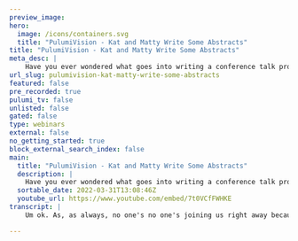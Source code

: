 ```yaml
---
preview_image:
hero:
  image: /icons/containers.svg
  title: "PulumiVision - Kat and Matty Write Some Abstracts"
title: "PulumiVision - Kat and Matty Write Some Abstracts"
meta_desc: |
    Have you ever wondered what goes into writing a conference talk proposal? Do you have ideas but don't know how to write them up? Do you want to jus...
url_slug: pulumivision-kat-matty-write-some-abstracts
featured: false
pre_recorded: true
pulumi_tv: false
unlisted: false
gated: false
type: webinars
external: false
no_getting_started: true
block_external_search_index: false
main:
  title: "PulumiVision - Kat and Matty Write Some Abstracts"
  description: |
    Have you ever wondered what goes into writing a conference talk proposal? Do you have ideas but don't know how to write them up? Do you want to just watch Kat Cosgrove and Matty Stratton write up a few conference proposals while you offer up "helpful ideas"?   If so, tune in to this special edition of PulumiVision, where two of Pulumi's Developer Advocates will work through some of their conference talk ideas, in Real Time before your very eyes!
  sortable_date: 2022-03-31T13:08:46Z
  youtube_url: https://www.youtube.com/embed/7t0VCfFWHKE
transcript: |
    Um ok. As, as always, no one's no one's joining us right away because that's how it happened. But for the replay, if anybody's watching this later, um, well, we might as well kind of get into it. So we were talking about. So what I was telling you, ok, just let's catch back up again. So, like I came up with three ideas that are really their, their titles slash concepts. And I've got like a couple notes on what they mean. So what I did so far is I've got like here and I'm gonna just share my um the whole, not the whole screen but my whole chrome because then I can flip between the tabs. Um And this is ridiculously small. Your mom's ridiculous. She is ridiculous. Um OK, so, so kind of here's, here's like the, the high level theoretical concept of each one and then I think like kind of step back and see if there's a, a way to sort of like refocus it and then where it comes in. So one is this idea around infrastructure code isn't just a tool, right? So like it says, what are there, there's concepts around this, that it's not just because everybody jumps right to like, how do I write some HCL, how do I write some Pulumi? And it's like we reason about things in a different way and there's concepts and I think this actually goes a little bit to like, really treating infrastructure as code versus like using a get flow type thing to just check your, your stuff in. Um This is maybe the least really, Well, not any of them are really that thought out. So this one was like Laura. Laura, I think is doing something similar, but I've been wanting to do this. So this is like this. Oh That's good. I like that. There's a program for but I think it might turn into programming 101 for s Yeah. No, I think that's, that's good. Programming 101 for ops is good because I like this just came up on my like uh aws thing earlier today. Um That a bunch of people just joining all of this. What the fuck? Why? No, it's good. Well, no, no, no, no, no, we want this. This is good. This is, helps us with our job. So um those of you who are all joining now. So yeah, so we're, we're, we're working on um a couple, just talk abstracts that, that I'm putting together. Cat has a few that she's already written recently. So she doesn't want to write anything new. So she's gonna help me write, write some, but recently, I mean, like the last week. So yeah, like they're fresh, I haven't submitted them anywhere. Uh Call me. Um But, but it would be dope like, as we go through because I think we'll kind of work on a few of these and get like kind of your approach because everybody has different ways. And also if you're in the chat and you are um someone who does this kind of stuff, like speak up and tell us like how you like to do it. Uh And then they'll OK. Anyway, the last one was um organizing your info code, right? And so it's kind of a little bit and the the business people to write their simple pieces because abstraction, see, I wrote that because I was talking to somebody and I don't remember what, I don't know what envy means here, but that's even even that's it. 00 no, I know exactly what this is about now. OK. So I'll explain that. OK. So again, it could be organizing at an organizational level like a people like uh like who does what? So like some of those organizational patterns, but also even a little bit like it could get into some details about like, but that might get a little like uh product specific because and language specific. But it could be interesting. But one of the things around this where this comes up and now I know what I'm talking about with this is, well, this is an opportunity to have a talk in different flavors, right? So uh flavor is that uh support. OK. Uh If you think that this is going to become a like a language or product specific thing, this is an opportunity to like have a talk that you're able to like highly tailor for a specific conference or a specific audience. Like, of course, you'll have to kind of rewrite the abstract every time. But I sort of do that anyway. Yeah. Well, well, it'll be a, not that different. I mean, it's just, yeah, I mean, so, so the thing is if it's gonna be at that level, it's gonna end up being Pulumi specific because, because it almost has to be, you can't, you can't write a very abstract, abstract, abstract about how you're gonna organize the fi because again, if it's terraform or it's CD K or it's Pulumi or it's chef, like the whole idea of how you rebuild, like your layout of files is fundamentally different is nothing like, even if it's ploy, it's fundamentally different if it's javascript or Python or whatever. So, um the, but so one of the things though and this, this was, this goes back to, I remember, I, now I know exactly why I wrote this in here and I think it fits into this talk because one of the patterns that, uh and I was, I was talking to a friend of mine who, who works in, in, in enterprise and was talking about like, you know, all these folks, like, kind of, I always hate to say in the business, right? Because like everybody's the business, you know, but whatever in, in the line of business, if you will, you know, the um you know, they're doing like no code or low code stuff and all these kinds of things. And so actually you kind of want to be able to even potentially extend some very uh I don't wanna say simple but easily used Infra code. And this again is where those abstractions come in where it's like, like here, here's a pattern that I used to see. People do a lot in the old config management days of chef and puppet and stuff like that. And I guarantee it's still happening is you'd be in this large organization and they would say like, OK, we have this automation team and these six people write all the chef for all of Walgreens not picking on Walgreens. Walgreens actually didn't do this but whatever for this entire enterprise, I fuck them, right? Yeah, I don't wanna pick on Walgreens it. Uh So like the thing is with that is what you have is that super sucks because you're like, these people have to have domain knowledge of all the applications and all the services and all the things. Versus if you said, instead of having to teach six, having six people have to know a lot of stuff. What if you taught a lot of people a little stuff, right? If everybody learned just a little chef, they could, you know, and again, you because you can provide those abstractions, right? You can be like, and my example that I um here you go. And Smith managed beer. 30 time beer. Fucking 30 bud. Um uh This is developer advocates after dark. So yeah, there you go. Yes. Uh But like the example I would always give and I think I'm getting a little more up to date and I think it has to be a KTIS example, but I'm still gonna go back and use Tomcat because I'm talking about like, is because you're old because I'm old. Um If I need an instance of tomcat up, like there's 100 and 50 different dials, you can turn on tomcat. I only care about three of them. But my middleware admin wants to set the good practices for that. So like, I could have like, I could literally write like three lines of Infra code that gives me the thing that I need and then behind the scene. So it's like the, it's like Aws X but like for everybody. So that's sort of what I'm thinking on that one. I'm gonna come and maybe back this one off. I feel like this is the one to start with. That's the, that's the hot one for me. I mean, I'm gonna, I wanna write all these. Yeah. But I think that's the one that you're going to get the most, um, attention for. I think that that one is going to be hotter than the other two. I mean, at least at, at most conferences I know you, you shop around with, like, enterprise e, and, like, more executive level people than I do. Those people. Like you better than me, you better. But they don't invite me to speak at their conferences. And I mean, they, I'm just a fun decoration for them. They just think they think I'm amusing. You know, you are amusing. Oh, I'm, I'm fucking amusing as shit. I'm, I'm so goddamn amusing. And, you know, if you wanna pay me money just because you think I'm amusing to talk at your conference, like, I'll take that money. Like, who's really, who's really winning and losing here? But so I'm just sort of right because I've, I've been thinking about this for a long time, like, because I, you know, I spent a long time teaching people how to use chef, which meant they had to use ruby. And so people tend to think that we don't know how to write programs and we don't know, we don't know programming, we don't know development. But number one, so there's a couple of pieces as one is. Yes, you do. We just call it different things. This is not, by the way, if you're wondering how you write an abstract? You don't, um, you don't just like straight. This is, this is not me writing the abstract yet. This is me getting my words out. Um, and also I'm gonna make this, um, hello, former Pulumi person by that. Do you mean like former Pulumi user or former Pulumi employee c tangent? I'm trying to think if that's like a slack name I've seen. Is it, is there a way that I? Oh, hi. Oh, hi. Hello? Oh, yeah. Yeah. Yeah. Yeah. What up there we go. Hey, how you doing this? Not let you go any bigger than 200%? Ok. Well, whatever. I don't know. Ok. So for example, uh jeez, I used to say this all the time. So what was it? But we don't call it debugging, we call it troubleshooting. We don't call it coding, we call it scripting, right? We don't call it version or a deployment or, I don't know. Um This was, this is, I used to say you don't call it a code, you know that you got a vibe here, I think. Oh, thank you. I'm glad you love all the cool stuff we're doing. Where are you at now? Or? Like, I actually, I hope that you're not anywhere and you're like, willingly taking a shit load of time off, like slash a sabbatical because it's been a couple of years. So let's see here if we do um is change control a real like business word. Yes, it is. You. This is, this is how I I know you haven't had to live through some terrible, terrible things in the enterprise. No, because this is an I service like a change control review board. So let me, let me tell you about some things that were in my life. Do I? Is this like a like sit on my knee and let me tell you. No, no, no. This is like uh a um cool build systems. Um Awesome. The So for example, let's say in the organization I was in, I wanted to do anything. I was going to reboot a server was gonna patch, a server was going to touch production in any shape or form. What you have to do is you would put in a change control ticket. And then once a week, this group called the Change Control Review board would meet and look at all the change requests that went in and tell you if they were approved or not, if you could go do those things that the if you did all your paperwork, did all your stuff. And there's lots of fun stories about it. Like um I remember I had one when I was at an insurance company where I was retiring a server. So fundamentally what the change control was, I was going to shut down this mobile network server and it got kicked back at me because I did not write in the rollback plan. I was like the rollback plan is I turn it back on, dude. That's Matt. I'm tired, just like hearing about that. I'm tired and look, look poor. Spooky is having a sneezing fit in the background. My poor cat over that. It's mm No, thank you. Um OK. So I'm gonna try to find, I think you have a vibe here though. In this, in this. Yeah. Yeah. Yeah, you do. OK. Windows key. It's a control on my computer. Yeah, it sits control on mine. Oh Yeah. Yeah, I, I was Yeah. Command command plus. Yeah. There we go. Um Yes. Yeah. Yeah, you definitely have a vibe going here with this. So, so, but that's kind of in the but, but I think that that can even be in the abstract like this, this point, this can go in the abstract. I, so when I write a talk personally, um I like repeating whatever I use for the abstract within my talk every time because I like whatever points I plan to make like in totality I, I have in the abstract. So those points uh come up usually within the first like couple of slides. Um For me that's just, that's just the way I write a talk. But you know, I our talks don't usually sound very similar actually. No. And again that it's like, oh man, I'm just driving me nuts because there was like this good um oh what is, that's somebody else's topic. Um, I wish I could remember, like, there's this blog article that was about writing abstracts and it was just sort of about, like, just how to construct them, right? Like, just order of sentence kind of thing. Um, and I usually just sort of, as you would see, you know, just sort of vibe and just start writing words, but I thought it would be interesting to go through that exercise. That's, yeah, it's also, I, I often find it easier to, at least when I'm not really sure where I'm going with an idea for a talk. I find it considerably easier to bounce it off of other people. Hence, they, you know, like writing a talk at the hotel bar at a conference, right? Like to be clear for people who are watching, who, like, don't speak in public for a living. I don't mean, like writing the talk, I'm about to give at that conference at the bar. I mean, like writing a talk that I might give like four months from then, uh, at the bar. Uh, because developer advocates are um, largely social people with either undiagnosed or untreated A DH D. And so we, um, we feed off of each other's energy very well. Ah, ok. Good. I found what I was looking for. Um, ok. So actually I'm going to, um, I think this is gonna work. So this is just because this might be of interest to people who are watching. So I'm gonna step through this, this was um based on. So when I was at Pager duty, we used to do internal speaker training and it was actually led by the DAS and stuff. And so I gave the module that was about um writing CFP S. So this is based on, but then this was, this was something else it was based on. But just a couple, I'm gonna skim through a couple of these things, blah, blah, blah. These are a few things to know. Um OK. This is, this is what I was looking for, right? It's sort of the layout of the abstract, right? Pain Solution. Then you're supporting statements, personal humor optional. Um So that's what I was, this is what I wanted to see. So, so if we sort of were gonna say if we want to try it in this way, OK. The pain is I want to, you want to use infrastructure as code tools like Pulumi or CD K or whatever, but you're an ops person, you don't know how to write code like those fancy pants developers with fancy uh they mechanical keyboards and uh studios. This is this is also the stream of consciousness thing that is happening here, right? OK. So the pain is so then, but then if we said so that's the pain, then the solution solution, you actually number one, number one, you already do know quite a bit about how to do this. We just think about us up, folks just use different words. Example, example. However, there are also some, however, there is no need to be the biggest and I'm gonna start using phrases. I won't go in the abstract but I just don't know what to put them in. So rockstar Rust Asian, oh that's uh on the block just to get some stuff done. This talk. I'll explore some of the basic principles of software engineering, which we are just gonna call programming because we are not the aforementioned Fancy pants developers. Perhaps we work for a living. We're not really gonna put these words in there. Um Let's see. Uh OK. 00 Amy Hoy's dream fixed form. Yeah. Interesting. Um So, so if we kind of went through there, oops and then now we have our, so like the idea is like your supporting piece, I guess the supporting piece is already in there and then, all right. So uh all right. So I, I would save this uh like kind of fragmented bit you have at the top because I think that's content for the actual. Yeah, just like, don't delete it because I was deleting like the, the, the words that didn't mean anything. Um Bye. OK. So if we kind of, so, first of all, I don't think we're all right. So if we say hello, OK. Well, maybe if we OK, there is no need. Hey, Matt Hey, Kat, I like how you say we are OPS, we work for a living at the bottom there. But you don't work in OPS anymore. No, I know. And I'm also not gonna actually put that in there because it is. It's just was, yeah, this was just me getting kind of a thought out there. But it's, um, I mean, I could also, I mean, that's a joke that you can make like, with your mouth words while you're getting. No, no, I was, I, I was just sort of, I, I felt like I needed to put a tag in here but it's gonna change to something else. Like that's not the joke for the abstract. But so if we kind of were sitting here and saying, OK, we want to use. Yeah. So, ah your, I actually kind of think not the, not the or whatever. I, I personally do like the Fancy Pants developers with their mechanical keyboards and their visual studios. Yeah. I mean, it makes you sound like you're making like a boomer joke, but in a good way, you know. Right. Well, that's exactly. Yeah. If that's the energy you're going for, you're, you're nailing it. So I would keep it personally. Right. Um So I, I might even make it like more ridiculous and instead of saying mechanical, say like mechanical or something like, 00 Yeah. Yeah. Yeah. Yeah. Like, like mechanical. Yeah, because that parallel the visual studios. Yeah. Yeah, you gotta have it up, gotta have it up the first bit. The good news is you already know quite a bit about how to do this um uh works. You mean words? Sorry, I gotta brush my lash extensions. I just got them filled today and they're like kind of wonky. I have to keep them, keep them in check because they're fucking long as shit. Matt. Have you ever considered lash extensions? Bye bye. Yeah. Uh Should I? Well, I mean, you've complained more than once about like not looking as good as me on stream. Well, that's a given I'm telling you it's mostly the lash extensions. Yeah, I think you should try it. Perhaps they should. Ok? So there's no need to be the biggest rock star Rust station. I don't know if I would say Rust Station because um I, I wanna redo the this, there's no need to be whatever, right? I see why you're saying rockstar rest station, you, you want to bring in a programming language and Rockstar Rust station gives you that like alliteration and it's, well, I want to take Rockstar away a little bit because I don't, what, what I'm trying to get at is you don't have to be like a very, I don't wanna say good, good is not the word I'm looking for, but like we're trying to say like it's just good enough, right? Like minimal viable programmer. Actually, there's no need to be to get stuff done. You just, we just need to be the MVP minimum viable programmer. Oh, that's good. That's, that's fucking good, Mattie. Actually, this almost works. The only reason that this is that I feel like this is a little too inside and people won't know what I'm talking about. I, I think that's too inside, but I think you should name this name, the minimum viable program. Yeah. There's no need to be an expert software engineer like that. I think that's, that, that's a really good point. Yeah, I think the MVP Minimum. The title of the talk. Minimum. Viable programmer. Yeah, that's the title of the talk now. Yeah, I'm, I'm wondering about uh sub because I don't know if the title is getting. Yeah, just use, use programming for OPS as the, like the subtitle but like minimum viable programmers too. You just need to be the, wait, I don't understand. Don't need to be the MVP. Be the MVP. I don't, I don't get the chat. Wait, I'm sorry, not cat. What were you saying? So, minimum, like, do I do minimal Bible programmer? Programming 101 for OPS or? Yeah, I think so because like Bible programmer is just like, it's too good to only use it in the abstract like that, that it's, it's too fucking catchy. Most oh most valuable versus well, but I, I agree with you. But what we're trying to get to is you don't have to be for, for the, the audience of this. It's not about being the most valuable. It's, it's getting the minimum that you need to be able to, to write your info code because the thing is people think they have to be the most valuable or are you saying Angel? Are you saying you don't have to be the most valuable program or you just have to be the minimum valuable maddie get a drink. Yes. He's saying you don't need to be the most valuable you just need, I got it. Yeah. Um, but I think that's actually that goes into um, the talk content don't need because I think I almost feel like that's the thing we don't want to give away in the abstract. Like it's a, that's a really good line, you know, the most valuable programmer, just the minimum programmer. Although that could still come into the abstract. I'm gonna, I'm gonna um, I, I think I see, I see. Oh no, I see it how it is. There's no need to be the, no, no Angel. You're right. That's exactly how this goes. There's no need to be the most valuable programmer just to be the programmer. Which Angel is that. This is an Angel Pizzaro. I'm really bad at like remembering people's last names and also faces. It's not Angel from Circle. OK. OK. That's Angel Rivera. OK. Thank you. How many viewers do we have? 09. Hello. Nine people watching What are you doing? Oh, that's what's up. Just vibing. This talk will explore some of the basic principles of software engineering. We're just gonna call programming because we are not the aforementioned Fancy plans developers. Eating a cookie. What kind of cookie decompressing? You're decompressing by watching us. Jesus. Seriously, I'm rewatching The Witcher for like the ninth time because you know what? I ran out of King of the Hill for like the ninth time. So let's see. Ok. Um chocolate chip is is solid. Hey, yeah, chocolate chip. I finally sent cat chocolate chip cookies. I owed her for like a year. Oh my God. Yeah, they were really good too but yeah, you owed me those cookies for like a fucking eternity and it was for like what, what was I, what did I do to I chilled for party games at the end of it? Like yeah, yeah. No, I know this homemade cookies and and then like eight months later I did I was giving a keynote and you offered me a cookie if I shilled for Devops party games at the end of my keynote. So just a heads up everybody. I am available for purchase. Um I am available for purchase in the form of cookies. Um I like chocolate chip. I like anything with lemon. I like uh white chocolate macadamia nuts, Snicker doodles. My favorite. I'm also available for purchase in the form of brown liquor. Um I like my whiskey aggressively smoky. Like I need it to taste like smoked dirt. Do not like Irish whiskey. And if you send me Maker's Mark, uh I will pour it down the sink and send you a video. I love oatmeal raisin cookies. One of my favorite cookies. Oatmeal raisin cookies are incredible. Especially if they're iced. My only issue with them is the is the bamboozle, right? Like I look at it and I think I'm gonna get a chocolate chip and then like I get like whiplash from actually biting into an oatmeal raisin but an oatmeal raisin cookie with icing on top. Fuck. Let me tell you this was, this is my thing because I have the opposite bamboozle when you go to pot belly and they have oatmeal chocolate chip and I feel bamboozled because I'm wanting the raisin. So I feel bamboo that can happen. OK? So we kind of got this and then I guess I outline I can write the island. I got, I'm gonna marinade on this end. But I think this is the, I think this is in good shape and you can move on to like poking in an abstract for another one while you let this marinate in the back of your brain. OK? So you got on that shit again, I am I'm getting to you. I got you. OK? So this is sort of talking about how you know infrastructures code is not just a tool. So we all. Um I'm just gonna do this. So I remember that's the idea. So we all, everyone loves infrastructure code. It's fun. It's a lot more fun to write form, per form. What do they call, per form plans or polluting programs? Yeah, I think they're plans instead of clicking around in a console. Right. Trevor. Nothing stresses me out. Like the fucking Aws console. Like, genuinely, the whole reason I use GCP over aws is because the GCP console doesn't make me like spiral into depression every time I look at it, part of infrastructure isn't even the most important part and we treat well, it's something to just it up stack overflow. Some example, repos to copy and some existing ideas without it without ideas. Uh Or I'm sorry, did you say something about I BS? No, but you could um hot girls have I BS. They do. This is what I'm told. Um What I was gonna, it's, it's well, something to just uh if you don't, if we don't consider larger concepts, we'll quickly find ourselves itchy Butt syndrome, things faster, but not necessarily. And let's talk, you will I know illustrates the core concepts around first including proper putting um this thing, not even testing. It's like, it's like because that's just sort of, but it's like uh including um because it's not just about the pipe like this, it seems like we always want to go back to about using a pipeline and that's just one of the things. Um Yeah, to testing. Um, I feel like there needs to be some more in this. What are some of the, I wanna look and see what my other notes said. Yeah. Oh, no, I just said, what are the concepts? Um, I want to sort of say it's like a story. Oh. Mm. Like what keeps making noise on my computer? I'm gonna think more about this one for a second. I wanna go back to this. OK. All right. So when we're thinking about like this organizing thing, right? So organization is one of the hardest problems in computer science, no matter what people tell you about the uh oh, you may have heard that uh I just um coding is naming conventions, naming things, but really it's off by one ears. Well and off. I understand. Can, oh, you broke prod today? Fuck. Yeah. Congratulations. Hell, yeah, I'm so proud of you. That's good. The first time. Is it the first time you've broken pride or no? Uh Unfortunately, no. Good, good shit. Uh Well, I hope, I hope everything recovered and uh, congratulations. Good job. Hug ups. Indeed. Hm. Yes. Do relax. Definitely take a bath. You know, draw yourself a hot bath, put some salts in there. Do a sheet mask. Hm. No, you have an opportunity for a joke in the first paragraph. That's like, yeah, I'm trying to, the, the second paragraph is a potential other first paragraph. It's an all paragraph. I haven't decided how I feel about that first paragraph yet and two giant mess our DRS files disorganized. Uh, mind you of, yeah. What, what's something super disorganized or remind you of if you're, um, my living room? Well, of cats living room. Well, no, but like of like, like I was like of your bedroom floor or something of just of spaghetti, spaghetti, spaghetti code. Well, I get that remind you of that time you spilled a whole pot of spaghetti on your and just like that and you won't be able to easily. Yeah. Um it's more and more I want spaghetti. I think I'm gonna order, I'm gonna doordash spaghetti for dinner. Shit. I want pasta real bad. Now there you go. I got some work to do after this too. So uh oh fuck. So chat uh security is weak, eyes heavy. There's comments pr already code spaghetti. Yeah. Yeah. Don't forget to tip your driver. I always excessively tip my doordash drivers. I, I used to work in the service industry and I used to be a strip club bartender and the result of that is that now I compulsively overt tip. So there are worse uh worse things to compulsively do. Yeah, it's not, not bad. So that just means my, my bar tab is expensive but um that's OK. Cool. Mhm I noticed that you consistently do like a an in this talk situation. So one of the things is I just, well, I always sort of like to have like, kind of actionable takeaways, which I did too. I mean, so you're, you're a conference organizer? You review CFP S more than I do, right? Like I review them for coupon and for like a couple of other events. But your DEV ops days you, you presumably do this more than I do. Right. Sure. So, like longer at least is that in your experience like a super common like paradigm in CFP S that in this talk, which, which kind of feels like an inconclusion situation to me, like from your like high school research papers. Yeah, I mean, here's the thing is to me it doesn't bother me that it exists, it doesn't bother me. I just don't see it that often but I see it from you consistently. Yeah, it's, it's one of those things where um yeah, so, so I mean, it could also, it doesn't have to always be the words in this talk. That's just sort of also some of this is my like boiler plate, how I start and then kind of move it around and, and sort of say I will do this or whatever. But, but I do like the thing is the reason why it's why, why it sounds like, oh it's an inconclusion. But this is the point that's saying this is what's gonna be in the talk, like specific things that this will be so and the reason why I say it that way is because it actually does very much actively give an indicator that this is the, the first ones were about where the problem set. This is like the actionable or this is the takeaways, right? Or this is what the talk is gonna do because the thing before was explaining what the talk is um addressing. And for me as a reviewer, I, I don't want to see an abstract that just sort of talks about the idea. I actually want to know how you're huge fucking pet peeve of mine is when you just like you're, when your abstract is super vague. My, my dude, my dude, I need you to give me something. Not only do I need you to give me something, I need you to give the audience something because if this is a multi track event, why the fuck are they gonna see your talk over somebody else's? You have to give somebody give away something like you are not ruining the value of your talk by giving away like one or two points you're gonna make in the talk, in your abstract. You, you're, you're not, you're not ruining anything. You're not devaluing your talk. I'm actually like way less likely to accept your talk if your abstract is super vague and doesn't include any of the points you're gonna make and how, because I'm not in your brain. So I need that to determine whether or not this is a good talk as a reviewer. So please uh give away something for Christ's sake. This is another one too like after watching this talk or not be able have a Yeah, I use that if it's like if it's a technical talk, I lean pretty heavily on like a you expect to come out of this talk with an understanding of XYZ in the context of fucking N to like illustrate how collaborative approaches cross developments of enabling all levels of the organization to take advantage. Mhm Practice. Yeah, bullet bullet pointed lists actually work really well for that. I mean, because when you're sort of hitting like those, those, those pieces and i it's kind of the thing that I will say is that the um oh I, I believe actually if you take a look, I think I even say this in here that oh maybe I don't have it in in this one anymore. Um I used to used to mention it that like bullet, bullet points versus pros are there. It is, yeah, bullets, bullets versus pros is the tabs versus spaces of the abstract. And you have no idea who's because I will tell you there are reviewers that want to read it as pros and they will not like it if it's a bullet point and just as many will want bullet points as that. So the thing that's most important is right, the way that is natural to you that you feel you can communicate the best. Um, so that's, yeah, because I've, I've, I've, I've gone through enough with that where I've seen people who are like, oh my God, don't just list a bunch of bullet points. I want you to write it as a story so I can understand it. And then, yeah, so I'm like, I'm sure that I, I, this isn't a surprise to you, Maddie, but I don't know who these people are in the chat. So I don't, I don't know if they seen me talk or if they like know me personally at all, but I, I have difficulties shutting the fuck up. Uh So um my slides are typically like one word or one sentence and an image and I am going to ramble because you can do, you can do one of two things you can read the slides or you can listen to me talk. Yes, like those are your voices and I want you to listen to me talk because my talks aren't like I, I might be submitting the same abstract, but the tech talk is gonna be a little bit different every time I give it right at most, I'll give you a slide like if there's some shit I really need you to remember or I really want to drive home. My slide might have like three bullet points on it but I do not, I do not write prose on slides Oh Right. I know you what this was talking about in an abstract, not in your talk. Oh No, no pros on a slide is a different story or whatever, but it's, but sometimes you will definitely find reviewers that are like, don't write prose. I want a bullet pointed list and just as many will say, I don't want just a bunch of books. So I'm saying, right. The way you're abstract, write the way that you can communicate clearly. Yeah. Whatever, whatever your talk is different. Yeah. Yeah. Hi, Nova. Uh and somebody here from Fancy Friday. Um Yeah, I, I go, I go back and forth on it. Like I have seen submissions that was all bulleted lists that were fucking great and submissions that were terrible. So it really does come down to both like uh is this a good talk idea? And is this the way that like the speaker best communicates? I, I personally prefer a mix. Like I want like an intro and like an ideal abstract for me is an intro and altro paragraph and then like fucking three bullet points. That's why I was saying it's not like one of those things like you must do, it's like do it the way that helps you particular thing you're saying. It's very Yeah. Yeah. Um Let's see. Um Well, it's OK to only follow cat, there's more people follow and not Maddie. So it's all right. You should, you should be using acetone, not peeling your nail polish off. It's gonna make your nails flake be nice to your fingernails. They take forever to grow back. OK. So, all right. So, and I'm sorry, I don't recognize like twitch handles. So I'm not unless your twitch handle is unless your twitch handle is the same as your Twitter handle. And your Twitch like profile picture is the same as your Twitter profile picture. I haven't been to Fancy Friday in a while. I should go. Maybe I'll do that. No, not this Friday. I have dinner plans. Uh, maybe I'll just show up late and already like, kind of drunk actually. No, I think this actually does. Um, although this seems repetitive, uh, it's actually just almost works like that. But where's the joke? You wanted me to make a joke in here? Oh, ok. So the, the joke here is, is one, joke. You, you, the, you make the off by one error joke implied. So every, most people are gonna know that the joke is like the hardest. Yeah, there's, there's one problem there, there's two problems and computer science, whatever, blah, blah, blah. So the off by one error portion is implied. So you find a second real. Yeah. Oh, sorry. I don't want to interrupt it in the chat. These are hopefully for a legit, upcoming talk. These are just abstracts I'm writing to propose. Yeah, we're, we're, this is just like these are ideas for talks that we might see if any people might wanna see me give. So the the implied joke here is you, you say you may have heard that the hardest problem in coding is naming things but really it's organization and other problem. Oh And so imply, yeah, like that. Yeah. OK. Yeah. Imply the off by one error. Yeah. Two bits walk into a bar and say let's OK. Are we actually ending this at the top of the hour? Matt? Yeah, I think so because I need to go do other work that I have to get done tonight still. Yeah, I just have to order. It wouldn't work well on a two minutes walk into a, that's, that's cute. Yeah. Ok. All right. Ok. So I feel like I still feel like this is, this is the best one so far is a minimum liable programmer. Yeah, that, that one slaps, that's a banger. This I need to think about a lot more. Unfortunately, I need to think about it tonight because I have to get some of these done by tomorrow. But that's ok. Um, so, all right. So if we, ok, so sort of thinking this through, I mean, these are fairly reasonable. Um, and, and, and I think they're the point of like I can, I think I'll, I'll write like a little, uh, like kind of high level outline of the points I would hit you ready for me to sort of set to like kind of review with the rest of our team because that's the other thing too. Like, I'm a big fan of taking my first pass at these and like, obviously I myself of that, of that habit, I'll send you, let me send you the, um, like drive folder for mine so you can see what, um, what mine ended up looking like. Uh Sorry, Chad, I'm not gonna share this one everywhere. Um Do, do, do I put it in my screen and share it though, right? Like, because people won't be able to, won't be able to access it anyway because it's inside of our company, right? Yeah. Let me slack it to you. Oh OK. Um So I've locked the drive to you. There are two talks in there and you can see what the um the outlines look like too. Um Oh my God, I haven't looked at this since like a week after I wrote it because I usually like write it and then I let it marinate for a few days. Then I go back and look at it. Uh I have a line on here. Nobody shuts the fuck up about web scale. Yeah. True. That sounds like something I wrote when I was mad about people using the word web scale. So, so to, to the, the point um what, what I, I feel like I'm gonna finish up tonight is tweak this a little bit throw kind of the first pass at the outline, which I have a feeling for most of these and then they're kind of ready for me to send to the rest of my, the rest of the team and cat included all those. She's already to kind of, you know, give their two sets because a lot of this is you kind of, for me, it's definitely, like I said, first of all, it's me marinating on it, but also, um when you have someone that you are um you know, kind of know, knows how you, you know, think in a different way and be like, OK, here's a different way. And also even sometimes because there's stuff you want to watch out for in this, like we can occasionally use other language, we can just, you know, just don't always catch it, you know, a lot of times uh this again having a, you know, a, a team of people with different background, even even to the perspective of like, you know, I was talking shit about software engineers and the one and you know, someone who's a former is a more, more from that background might look at that and say like, actually I would see this and it would make me really mad and I'd be like, I don't care if it makes you mad, I'm gonna do anything because we're very collaborative that way. We are, we are very collaborative, we are a collaborative team. Also, we're all hot and cool also. True. So um what just keeps making this noise? I keep hearing my dude. It's my discord. Oh that's you. OK. Got it because I was like, I was trying to place I was like, what do I have? That's making, making noise there. Well, this has been fun. Oh my dude, this is, it's been, been, been on there for a bit. We got it done. We did. Well, I mean, mostly done. I got, I got done what I wanted to get done in this hour. Um, and I'm gonna for a little bit and go do a different project. I have, I've got a couple of podcast episodes to edit, so I'm gonna work on that for a little bit and I'll probably come back to these a little and, you know, it's a good thing. I got half a case of Diet Coke because it's gonna be a, a night of, uh, of doing some, doing some, some work. But it's ok. It's fine. Yeah, we gotta slang some work. I gotta slang some, um, I gonna slang some mark down. Yeah, I need to do that too. I need to update one of, uh, one of our pages. Just needs another example that I said I would get done by the end of the end of the month. Hey, raise your hand, raise your hand if you're doing well in the chat. If, uh, if it's the end of the month and you're doing all your, your last uh and a quarter deliverables. I think Nova is making fun of me for sounding like a tech bro. And frankly, that's fair. That's, I mean, it's, it tracks. Oh I don't have a Patta Gui vest unfortunately. So, so for any, I just got an Uber eats gift card for $100. What the fuck from him? From the, the, the, that beyond event that I was an MC for today? Damn. So that was nice. All right. Although it was funny, although I just ordered doordash like right before this, I'm like, well, shit, I would have got, I got a $200 Amazon gift card from uh the CNCF for program committee duties and I used it towards a new bed frame on Amazon dot com. I thought about buying the, the but uh coordinating the people that know how to untuck things and making sure monitors works. Yeah, I, I Nova Yeah, I know. I know. I know. Yeah, it's, it's a lot of work. It's a lot of work and here's a $200 Amazon gift card, you know, $200 more than then zero. We do it for the community. If it wasn't literally a dollar thing, I could have made the joke about, you know that in a buck and a half will get you right on the tea, but it doesn't work. And I'm also pretty sure the tea costs a lot more than a dollar and a half now. But, you know, or say that in a buck and a half will get you right on the l but that's more than that too. So, yeah, like I've ever lived in Boston, you know, I, I have been to Boston one time so I can't comment. Um, I will say that Marta, uh, is like 2 50. Uh, I think, uh, bus trip in Seattle is like, is like 2 25 2 25 ish. Now, I, I don't know, my bus pass is on auto load. So, uh I think it's 2 25 but uh the last time I was in Atlanta, Marta was like 2 50. What? So it's two, it's 2 42 40 is a ride on the t so, so that in $2.40 that's not as good as a buck and a half and a half. I used to when I was in, when I was in high school. I worked at this paint store and there was this one contractor who bought from us a lot and his thing any time he was saving money or whatever, it was always uh calculated in games of pinball. You'd be like, yeah, don't, don't you? No, no. Give me that dollar back. That's four games of pinball, you know. So, ok. Well, an all day pass for 3 50 I mean, if you're gonna, you know, seems reasonable to me. Well, and I think on, on that, I think we're, we're, yeah, I think we're good. We gotta go. So, thanks for hanging out with us, everybody. And, you know, um this was also a little bit of an experiment. We're kind of curious to see if we get more people tuning in to our uh and, and for public services. Yeah, there's that, that's for, yeah, just watching us do our jobs but together. Right. Well, no, it also was an experiment in the time. So normally lu vision is like at noon Pacific on a, on, on Thursday. And I was kind of wondering if, you know, we, maybe that's not the, the best. So, actually, you know. Yeah. So definitely helped to decompress and stuff. But maybe we might start doing these, you know, I just sort of arbitrarily picked when we, when I do the stream usually. And, you know, I mean, to be fair, I was gonna say we could, we could say one of the factors is that, you know, cat was on it and we were just, but we actually did this exact kind of stream a couple of weeks ago, but like in the middle, I think it was last week. No, it was two weeks ago. No, it wasn't last week because I was on vacation. It was two weeks ago. I don't think we had quite as much. So, I, I think there's something. Yeah. No, I think you're right. I think maybe we should be doing these a little later. This is a good time. So, um, but that said tomorrow, if you do want to watch a stream, it's a little bit earlier at uh noon, Pacific tomorrow, I'll be up on the same channel. Um Not as much vibing a little more doing Pulumi but uh you know, definitely match that uh subscribe or follow button or whatever. I know, subscribe is different on Twitch. Follow on Twitch. But some of these folks might be actually, I think almost everybody's on Twitch. Do we have, we have turned on on Twitch? I don't think so. We do not, you cannot, you cannot sub to us on Twitch. I mean, are we not able to like, you have to be at a certain level to do that? Yeah, I don't think we're um at whatever thing. What do we need to, I'm looking. Yeah. Yeah. Nova. I know. I know why you're making that face. And yes, I wanted to go there but I'm not going to on a work stream. So at least this one isn't being streamed to youtube uh to link linkedin. That's it. Yeah, that's what I meant. Yeah, that's the um so wait, so how do you, oh Achievements, right. So we have to be affiliate to have a subscribe button. Yeah. So we are. Yeah, I don't know. Well, maybe we'll get there. We'll figure it out. Yeah. So seven days streaming over 30 days which yeah, we have the 50 plus. Yeah. So here's what we got. I mean, just in case anybody's curious, uh we've got the followers the 30 day performance, you know, stream for eight hours, we had four. So we don't quite hit that stream on seven different days. Um And then average of our average viewers is about right. But yeah, uh think so. Thank you. Thank you. Perfect. So we'll just keep it going. But it's ok. Y'all can sub to me on Twitter though. There you go. And when you get your first or the last super fun some time and then they can really sub you. All right on that note. Thanks for tuning in. Uh See you all on the internet. Good night. All good. Thank you.

---
```

